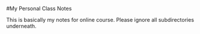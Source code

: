 #My Personal Class Notes

This is basically my notes for online course. Please ignore all subdirectories underneath.
